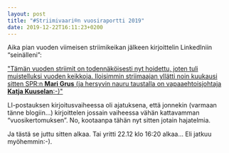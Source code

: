 ```yaml
---
layout: post
title: "#Striimivaari®n vuosiraportti 2019"
date: 2019-12-22T16:11:23+0200
---
```


Aika pian vuoden viimeisen striimikeikan jälkeen kirjoittelin LinkedIniin “seinälleni”:

["Tämän vuoden striimit on todennäköisesti nyt hoidettu, joten tuli muistelluksi vuoden keikkoja. Iloisimmin striimaajan yllätti noin kuukausi sitten SPR:n **Mari Grus** (ja hersyvin nauru taustalla on vapaaehtoisjohtaja **Katja Kuuselan**:-)"](https://www.linkedin.com/posts/jarmolahti_t%C3%A4m%C3%A4n-vuoden-striimit-on-todenn%C3%A4k%C3%B6isesti-activity-6611683910537531392-73l7)

LI-postauksen kirjoitusvaiheessa oli ajatuksena, että jonnekin (varmaan tänne blogiin…) kirjoittelen jossain vaiheessa vähän kattavamman “vuosikertomuksen”. No, kootaanpa tähän nyt sitten jotain hajatelmia.<!--more--> 

Ja tästä se juttu sitten alkaa. Tai yritti 22.12 klo 16:20 alkaa… Eli jatkuu myöhemmin:-).
